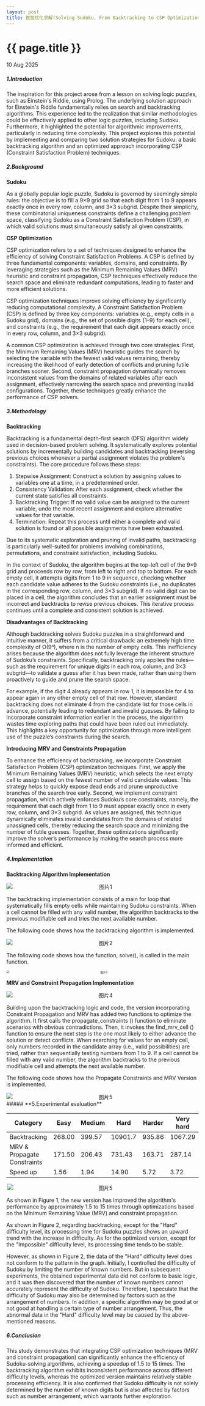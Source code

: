 ```yaml
---
layout: post
title: 数独优化求解(Solving Sudoku, From Backtracking to CSP Optimizations) 
---
```


{{ page.title }}
================
<p class="meta">10 Aug 2025</p>

##### **1.Introduction**

The inspiration for this project arose from a lesson on solving logic puzzles, such as Einstein's Riddle, using Prolog. The underlying solution approach for Einstein's Riddle fundamentally relies on search and backtracking algorithms. This experience led to the realization that similar methodologies could be effectively applied to other logic puzzles, including Sudoku. Furthermore, it highlighted the potential for algorithmic improvements, particularly in reducing time complexity. This project explores this potential by implementing and comparing two solution strategies for Sudoku: a basic backtracking algorithm and an optimized approach incorporating CSP (Constraint Satisfaction Problem) techniques.

##### **2.Background**

**Sudoku**

As a globally popular logic puzzle, Sudoku is governed by seemingly simple rules: the objective is to fill a 9×9 grid so that each digit from 1 to 9 appears exactly once in every row, column, and 3×3 subgrid. Despite their simplicity, these combinatorial uniqueness constraints define a challenging problem space, classifying Sudoku as a Constraint Satisfaction Problem (CSP), in which valid solutions must simultaneously satisfy all given constraints.

**CSP Optimization**

CSP optimization refers to a set of techniques designed to enhance the efficiency of solving Constraint Satisfaction Problems. A CSP is defined by three fundamental components: variables, domains, and constraints. By leveraging strategies such as the Minimum Remaining Values (MRV) heuristic and constraint propagation, CSP techniques effectively reduce the search space and eliminate redundant computations, leading to faster and more efficient solutions.

CSP optimization techniques improve solving efficiency by significantly reducing computational complexity. A Constraint Satisfaction Problem (CSP) is defined by three key components: variables (e.g., empty cells in a Sudoku grid), domains (e.g., the set of possible digits {1–9} for each cell), and constraints (e.g., the requirement that each digit appears exactly once in every row, column, and 3×3 subgrid).

A common CSP optimization is achieved through two core strategies. First, the Minimum Remaining Values (MRV) heuristic guides the search by selecting the variable with the fewest valid values remaining, thereby increasing the likelihood of early detection of conflicts and pruning futile branches sooner. Second, constraint propagation dynamically removes inconsistent values from the domains of related variables after each assignment, effectively narrowing the search space and preventing invalid configurations. Together, these techniques greatly enhance the performance of CSP solvers.

##### **3.Methodology**

**Backtracking**

Backtracking is a fundamental depth-first search (DFS) algorithm widely used in decision-based problem solving. It systematically explores potential solutions by incrementally building candidates and backtracking (reversing previous choices whenever a partial assignment violates the problem's constraints). The core procedure follows these steps:

1. Stepwise Assignment: Construct a solution by assigning values to variables one at a time, in a predetermined order.
2. Consistency Validation: After each assignment, check whether the current state satisfies all constraints. 
3. Backtracking Trigger: If no valid value can be assigned to the current variable, undo the most recent assignment and explore alternative values for that variable. 
4. Termination: Repeat this process until either a complete and valid solution is found or all possible assignments have been exhausted.

Due to its systematic exploration and pruning of invalid paths, backtracking is particularly well-suited for problems involving combinations, permutations, and constraint satisfaction, including Sudoku.

In the context of Sudoku, the algorithm begins at the top-left cell of the 9×9 grid and proceeds row by row, from left to right and top to bottom. For each empty cell, it attempts digits from 1 to 9 in sequence, checking whether each candidate value adheres to the Sudoku constraints (i.e., no duplicates in the corresponding row, column, and 3×3 subgrid). If no valid digit can be placed in a cell, the algorithm concludes that an earlier assignment must be incorrect and backtracks to revise previous choices. This iterative process continues until a complete and consistent solution is achieved.

**Disadvantages of Backtracking**

Although backtracking solves Sudoku puzzles in a straightforward and intuitive manner, it suffers from a critical drawback: an extremely high time complexity of O(9ⁿ), where n is the number of empty cells. This inefficiency arises because the algorithm does not fully leverage the inherent structure of Sudoku’s constraints. Specifically, backtracking only applies the rules—such as the requirement for unique digits in each row, column, and 3×3 subgrid—to validate a guess after it has been made, rather than using them proactively to guide and prune the search space. 

For example, if the digit 4 already appears in row 1, it is impossible for 4 to appear again in any other empty cell of that row. However, standard backtracking does not eliminate 4 from the candidate list for those cells in advance, potentially leading to redundant and invalid guesses. By failing to incorporate constraint information earlier in the process, the algorithm wastes time exploring paths that could have been ruled out immediately. This highlights a key opportunity for optimization through more intelligent use of the puzzle’s constraints during the search.

**Introducing MRV and Constraints Propagation**

To enhance the efficiency of backtracking, we incorporate Constraint Satisfaction Problem (CSP) optimization techniques. First, we apply the Minimum Remaining Values (MRV) heuristic, which selects the next empty cell to assign based on the fewest number of valid candidate values. This strategy helps to quickly expose dead ends and prune unproductive branches of the search tree early. Second, we implement constraint propagation, which actively enforces Sudoku’s core constraints, namely, the requirement that each digit from 1 to 9 must appear exactly once in every row, column, and 3×3 subgrid. As values are assigned, this technique dynamically eliminates invalid candidates from the domains of related unassigned cells, thereby reducing the search space and minimizing the number of futile guesses. Together, these optimizations significantly improve the solver’s performance by making the search process more informed and efficient.

##### **4.Implementation**

**Backtracking Algorithm Implementation**

<div style="text-align: center;">
  <img src="/images/monoqueue/flow.png" alt="图片1" style="display: block; margin: 0 auto;zoom:100%;">
</div>

The backtracking implementation consists of a main for loop that systematically fills empty cells while maintaining Sudoku constraints. When a cell cannot be filled with any valid number, the algorithm backtracks to the previous modifiable cell and tries the next available number.


 The following code shows how the backtracking algorithm is implemented. 
 
<div style="text-align: center;">
  <img src="/images/monoqueue/algo1.png" alt="图片2" style="display: block; margin: 0 auto; zoom:100%;">
</div>

The following code shows how the function, solve(), is called in the main function. 

<div style="text-align: center;">
  <img src="/images/monoqueue/main.png" alt="图片3" style="display: block; margin: 0 auto; zoom:50%;">
</div>


**MRV and Constraint Propagation Implementation**

<div style="text-align: center;">
  <img src="/images/monoqueue/flow2.png" alt="图片4" style="display: block; margin: 0 auto; zoom:100%;">
</div>

Building upon the backtracking logic and code, the version incorporating Constraint Propagation and MRV has added two functions to optimize the algorithm. It first calls the propagate_constraints () function to eliminate scenarios with obvious contradictions. Then, it invokes the find_mrv_cell () function to ensure the next step is the one most likely to either advance the solution or detect conflicts. When searching for values for an empty cell, only numbers recorded in the candidate array (i.e., valid possibilities) are tried, rather than sequentially testing numbers from 1 to 9. If a cell cannot be filled with any valid number, the algorithm backtracks to the previous modifiable cell and attempts the next available number.

The following code shows how the Propagate Constraints and MRV Version is implemented.

<div style="text-align: center;">
  <img src="/images/monoqueue/algo2.png" alt="图片5" style="display: block; margin: 0 auto; max-width: 550px; max-height: 350px;">
</div>
##### **5.Experimental evaluation**

<div class="three-line-table">
  <table>
    <thead>
      <tr>
        <th>Category</th>
        <th>Easy</th>
        <th>Medium</th>
        <th>Hard</th>
        <th>Harder</th>
        <th>Very hard</th>
        <th>Super hard</th>
        <th>Impossible</th>
      </tr>
    </thead>
    <tbody>
      <tr>
        <td>Backtracking</td>
        <td>268.00</td>
        <td>399.57</td>
        <td>10901.7</td>
        <td>935.86</td>
        <td>1067.29</td>
        <td>1681.29</td>
        <td>7703.14</td>
      </tr>
      <tr>
        <td>MRV & Propagate Constraints</td>
        <td>171.50</td>
        <td>206.43</td>
        <td>731.43</td>
        <td>163.71</td>
        <td>287.14</td>
        <td>123.57</td>
        <td>5153.14</td>
      </tr>
      <tr>
        <td>Speed up</td>
        <td>1.56</td>
        <td>1.94</td>
        <td>14.90</td>
        <td>5.72</td>
        <td>3.72</td>
        <td>13.61</td>
        <td>1.49</td>
      </tr>
    </tbody>
  </table>
</div>



<div style="text-align: center;">
  <img src="/images/monoqueue/zhu.png" alt="图片5" style="display: block; margin: 0 auto; max-width: 500px; max-height: 300px;">
</div>

As shown in Figure 1, the new version has improved the algorithm's performance by approximately 1.5 to 15 times through optimizations based on the Minimum Remaining Value (MRV) and constraint propagation.

As shown in Figure 2, regarding backtracking, except for the "Hard" difficulty level, its processing time for Sudoku puzzles shows an upward trend with the increase in difficulty. As for the optimized version, except for the "Impossible" difficulty level, its processing time tends to be stable.

However, as shown in Figure 2, the data of the "Hard" difficulty level does not conform to the pattern in the graph. Initially, I controlled the difficulty of Sudoku by limiting the number of known numbers. But in subsequent experiments, the obtained experimental data did not conform to basic logic, and it was then discovered that the number of known numbers cannot accurately represent the difficulty of Sudoku. Therefore, I speculate that the difficulty of Sudoku may also be determined by factors such as the arrangement of numbers. In addition, a specific algorithm may be good at or not good at handling a certain type of number arrangement. Thus, the abnormal data in the "Hard" difficulty level may be caused by the above-mentioned reasons.

##### **6.Conclusion**

This study demonstrates that integrating CSP optimization techniques (MRV and constraint propagation) can significantly enhance the efficiency of Sudoku-solving algorithms, achieving a speedup of 1.5 to 15 times. The backtracking algorithm exhibits inconsistent performance across different difficulty levels, whereas the optimized version maintains relatively stable processing efficiency. It is also confirmed that Sudoku difficulty is not solely determined by the number of known digits but is also affected by factors such as number arrangement, which warrants further exploration.
